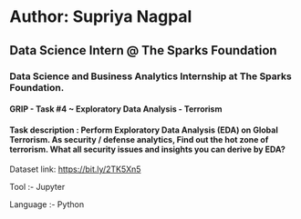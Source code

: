 # Author: Supriya Nagpal 
## Data Science Intern @ The Sparks Foundation
### Data Science and Business Analytics Internship at The Sparks Foundation.

#### GRIP - Task #4 ~ Exploratory Data Analysis - Terrorism

#### Task description : Perform Exploratory Data Analysis (EDA) on Global Terrorism. As security / defense analytics, Find out the hot zone of terrorism. What all security issues and insights you can derive by EDA?

Dataset link: https://bit.ly/2TK5Xn5

Tool :- Jupyter

Language :- Python
